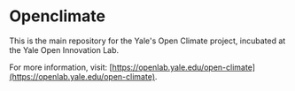 # Openclimate

This is the main repository for the Yale's Open Climate project, incubated at the Yale Open Innovation Lab.

For more information, visit: [https://openlab.yale.edu/open-climate](https://openlab.yale.edu/open-climate).

